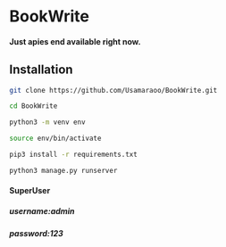 # BookWrite

#### Just apies end available right now.

## Installation
 

```bash
git clone https://github.com/Usamaraoo/BookWrite.git

cd BookWrite

python3 -m venv env

source env/bin/activate

pip3 install -r requirements.txt

python3 manage.py runserver
```

#### SuperUser
##### username:admin
##### password:123



